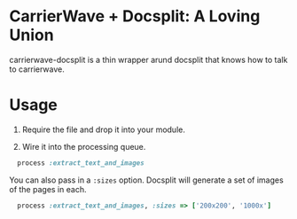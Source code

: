 # CarrierWave + Docsplit: A Loving Union

carrierwave-docsplit is a thin wrapper arund docsplit that knows how to talk to carrierwave.

# Usage

1. Require the file and drop it into your module.

2. Wire it into the processing queue.

```ruby
  process :extract_text_and_images
```

You can also pass in a `:sizes` option.  Docsplit will generate a set of images of the pages in each.

```ruby
  process :extract_text_and_images, :sizes => ['200x200', '1000x']
```
